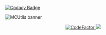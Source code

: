 
[![Codacy Badge](https://api.codacy.com/project/badge/Grade/080eb7885eac4d0a95602c6e9e8bdd14)](https://app.codacy.com/gh/xDec0de/MCUtils?utm_source=github.com&utm_medium=referral&utm_content=xDec0de/MCUtils&utm_campaign=Badge_Grade_Settings)

![MCUtils banner](https://user-images.githubusercontent.com/63256529/192231939-b606878c-4436-4d74-9cb6-b78ce6850240.jpg)
<div align=center>
<a href="https://www.codefactor.io/repository/github/xdec0de/mcutils"><img src="https://www.codefactor.io/repository/github/xdec0de/mcutils/badge" alt="CodeFactor"</a>
<a href="https://github.com/xDec0de/MCUtils/actions/workflows/build.yml"><img src="https://img.shields.io/github/workflow/status/xDec0de/MCUtils/Build%20MCUtils"</a>
</div>
